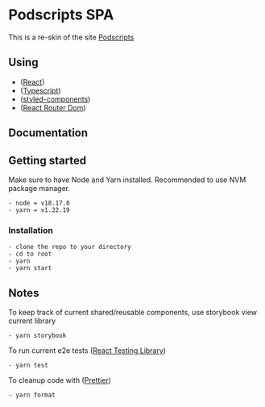 # Podscripts SPA

This is a re-skin of the site [Podscripts](https://podscripts.co/)

## Using

- ([React](https://react.dev/))
- ([Typescript](https://www.typescriptlang.org/))
- ([styled-components](https://styled-components.com/))
- ([React Router Dom](https://reactrouter.com/en/main))

## Documentation
## Getting started

Make sure to have Node and Yarn installed. Recommended to use NVM package manager.

```
- node = v18.17.0
- yarn = v1.22.19
```
### Installation

```
- clone the repo to your directory
- cd to root
- yarn
- yarn start
```
## Notes

To keep track of current shared/reusable components, use storybook view current library
```
- yarn storybook
```

To run current e2e tests ([React Testing Library](https://testing-library.com/docs/react-testing-library/intro/))
```
- yarn test
```

To cleanup code with ([Prettier](https://prettier.io/))
```
- yarn format
```